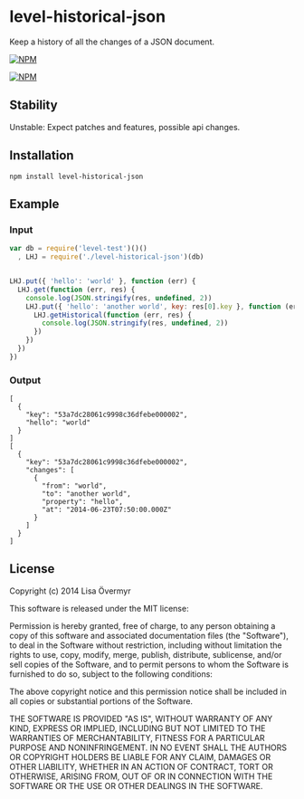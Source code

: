 # level-historical-json

Keep a history of all the changes of a JSON document.

[![NPM](https://nodei.co/npm/level-historical-json.png?downloads&stars)](https://nodei.co/npm/level-historical-json/)

[![NPM](https://nodei.co/npm-dl/level-historical-json.png)](https://nodei.co/npm/level-historical-json/)

## Stability

Unstable: Expect patches and features, possible api changes.

## Installation

```
npm install level-historical-json
```

## Example

### Input

```javascript
var db = require('level-test')()()
  , LHJ = require('./level-historical-json')(db)


LHJ.put({ 'hello': 'world' }, function (err) {
  LHJ.get(function (err, res) {
    console.log(JSON.stringify(res, undefined, 2))
    LHJ.put({ 'hello': 'another world', key: res[0].key }, function (err) {
      LHJ.getHistorical(function (err, res) {
        console.log(JSON.stringify(res, undefined, 2))
      })
    })
  })
})
```

### Output

```
[
  {
    "key": "53a7dc28061c9998c36dfebe000002",
    "hello": "world"
  }
]
[
  {
    "key": "53a7dc28061c9998c36dfebe000002",
    "changes": [
      {
        "from": "world",
        "to": "another world",
        "property": "hello",
        "at": "2014-06-23T07:50:00.000Z"
      }
    ]
  }
]
```


## License

Copyright (c) 2014 Lisa Övermyr

This software is released under the MIT license:

Permission is hereby granted, free of charge, to any person obtaining a copy
of this software and associated documentation files (the "Software"), to deal
in the Software without restriction, including without limitation the rights
to use, copy, modify, merge, publish, distribute, sublicense, and/or sell
copies of the Software, and to permit persons to whom the Software is
furnished to do so, subject to the following conditions:

The above copyright notice and this permission notice shall be included in
all copies or substantial portions of the Software.

THE SOFTWARE IS PROVIDED "AS IS", WITHOUT WARRANTY OF ANY KIND, EXPRESS OR
IMPLIED, INCLUDING BUT NOT LIMITED TO THE WARRANTIES OF MERCHANTABILITY,
FITNESS FOR A PARTICULAR PURPOSE AND NONINFRINGEMENT. IN NO EVENT SHALL THE
AUTHORS OR COPYRIGHT HOLDERS BE LIABLE FOR ANY CLAIM, DAMAGES OR OTHER
LIABILITY, WHETHER IN AN ACTION OF CONTRACT, TORT OR OTHERWISE, ARISING FROM,
OUT OF OR IN CONNECTION WITH THE SOFTWARE OR THE USE OR OTHER DEALINGS IN
THE SOFTWARE.
